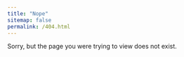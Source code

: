 ```yaml
---
title: "Nope"
sitemap: false
permalink: /404.html
---
```


Sorry, but the page you were trying to view does not exist.
